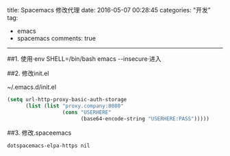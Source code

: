 title: Spacemacs 修改代理
date: 2016-05-07 00:28:45
categories: "开发”
tag: 
- emacs
- spacemacs
comments: true
---
##1. 使用·env SHELL=/bin/bash emacs --insecure·进入

##2. 修改init.el 

~/.emacs.d/init.el

```lisp
(setq url-http-proxy-basic-auth-storage
      (list (list "proxy.company:8080"
                  (cons "USERHERE"
                        (base64-encode-string "USERHERE:PASS")))))

```

<!-- more --> 

##3. 修改.spaceemacs

```
dotspacemacs-elpa-https nil 
```
